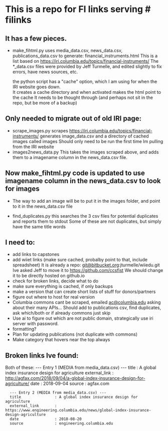 # This is a repo for FI links serving # filinks

## It has a few pieces.
  - make_fihtml.py 
    uses media_data.csv, news_data.csv, publications_data.csv 
    to generate: financial_instruments.html
    This is a list based on https://iri.columbia.edu/topics/financial-instruments/
    The *_data.csv files were provided by Jeff Turmelle, and edited slightly to fix errors, have news sources, etc.

    the python script has a "cache" option, which I am using for when the IRI website goes down.  
    It creates a cache directory and when activated makes the html point to the cache
    It needs to be thought through (and perhaps not sit in the repo, but be more of a backup)

## Only needed to migrate out of old IRI page:
  - scrape_images.py
    scrapes https://iri.columbia.edu/topics/financial-instruments/
    generates image_data.csv and a directory of cached images called images
    Should only need to be run the first time Im pulling from the IRI website
 - images2news_data.py
   This takes the images scraped above, and adds them to a imagename column in the news_data.csv file.
 
## Now make_fihtml.py code is updated to use imagename column in the news_data.csv to look for images
   - The way to add an image will be to put it in the images folder, and point to it in the news_data.csv file

  - find_duplicates.py
    this searches the 3 csv files for potential duplicates and reports them to stdout
    Some of these are not duplicates, but simply have the same title words
  
## I need to:
  - add links to capstones
  - add wiiet links (make sure cached, probalby point to that, include spreadsheet)
    It is already a repo: git@bitbucket.org:jturmelle/wiiedu.git
    Ive asked Jeff to move it to https://github.com/ccsfist 
    We should change it to be directly hosted on github.io
  - check for broken links, decide what to do
  - make sure everything is cached, if only backups
  - make a version that can create short lists of stuff for donors/partners
  - figure out where to host for real version
  - Columbia commons cant be scraped, emailed ac@columbia.edu asking about their many APIs...
    Should add to publications csv, find duplicates, ask which/both or if already commons just skip
  - Use ai to figure out which are not public domain, strategically use iri server with password. 
  - formatting?
  - Plan for updating publications (not duplicate with commons)
  - Make category that hovers near the top always


  ## Broken links Ive found:
  Both of these:
      --- Entry 1 (MEDIA from media_data.csv) ---
      title               : A global index insurance design for agriculture
      external_link       : http://agfax.com/2018/09/04/a-global-index-insurance-design-for-agriculture/
      date                : 2018-09-04
      source              : agfax.com
    
      --- Entry 2 (MEDIA from media_data.csv) ---
      title               : A global index insurance design for agriculture
      external_link       : https://www.engineering.columbia.edu/news/global-index-insurance-design-agriculture
      date                : 2018-08-20
      source              : engineering.columbia.edu

  
      
